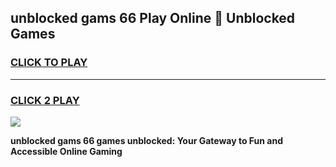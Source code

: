 
## unblocked gams 66 Play Online 👋 Unblocked Games
<h3>
<a href="https://premium.freeplayer.one?title=unblocked_gams_66&ref=19F">CLICK TO PLAY</a></h3>
<hr>

<h3>
<a href="https://premium.freeplayer.one?title=unblocked_gams_66&ref=19F">CLICK 2 PLAY</a>
  
</h3>

<a href="https://premium.freeplayer.one?title=unblocked_gams_66&ref=19F"><img src="https://clearcache.store/games.png"></a>


**unblocked gams 66 games unblocked: Your Gateway to Fun and Accessible Online Gaming**
